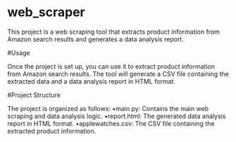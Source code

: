 # web_scraper

This project is a web scraping tool that extracts product information from Amazon search results and generates a data analysis report.

#Usage

Once the project is set up, you can use it to extract product information from Amazon search results. The tool will generate a CSV file containing the extracted data and a data analysis report in HTML format.

#Project Structure

The project is organized as follows:
•main.py: Contains the main web scraping and data analysis logic.
•report.html: The generated data analysis report in HTML format.
•applewatches.csv: The CSV file containing the extracted product information.
